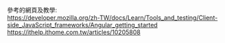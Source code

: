 參考的網頁及教學:  
https://developer.mozilla.org/zh-TW/docs/Learn/Tools_and_testing/Client-side_JavaScript_frameworks/Angular_getting_started  
https://ithelp.ithome.com.tw/articles/10205808
